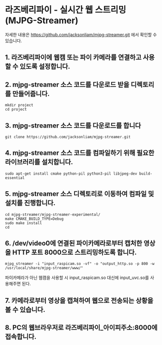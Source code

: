 # 라즈베리파이 - 실시간 웹 스트리밍(MJPG-Streamer)

자세한 내용은 https://github.com/jacksonliam/mjpg-streamer.git 에서 확인할 수 있습니다.

## 1. 라즈베리파이에 웹캠 또는 파이 카메라를 연결하고 사용할 수 있도록 설정합니다. 
    
## 2. mjpg-streamer 소스 코드를 다운로드 받을 디렉토리를 만들어줍니다.

    mkdir project
    cd project
    
## 3. mjpg-streamer 소스 코드를 다운로드를 합니다

    git clone https://github.com/jacksonliam/mjpg-streamer.git

## 4. mjpg-streamer 소스 코드를 컴파일하기 위해 필요한 라이브러리를 설치합니다.

    sudo apt-get install cmake python-pil python3-pil libjpeg-dev build-essential

## 5. mjpg-streamer 소스 디렉토리로 이동하여 컴파일 및 설치를 진행합니다.

    cd mjpg-streamer/mjpg-streamer-experimental/
    make CMAKE_BUILD_TYPE=Debug
    sudo make install
    cd

## 6. /dev/video0에 연결된 파이카메라로부터 캡처한 영상을 HTTP 포트 8000으로 스트리밍하도록 합니다. 

    mjpg_streamer -i "input_raspicam.so -vf" -o "output_http.so -p 800 -w /usr/local/share/mjpg-streamer/www/"

파이카메라가 아닌 웹캠을 사용할 시 input_raspicam.so 대신에 input_uvc.so를 사용해주면 된다.

## 7. 카메라로부터 영상을 캡쳐하여 웹으로 전송되는 상황을 볼 수 있습니다.

## 8. PC의 웹브라우저로 라즈베리파이_아이피주소:8000에 접속합니다.
